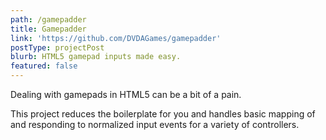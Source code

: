 ```yaml
---
path: /gamepadder
title: Gamepadder
link: 'https://github.com/DVDAGames/gamepadder'
postType: projectPost
blurb: HTML5 gamepad inputs made easy.
featured: false
---
```

Dealing with gamepads in HTML5 can be a bit of a pain.

This project reduces the boilerplate for you and handles basic mapping of and
responding to normalized input events for a variety of controllers.
